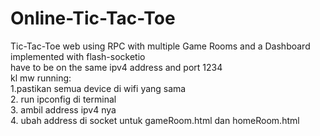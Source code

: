 # Online-Tic-Tac-Toe
Tic-Tac-Toe web using RPC with multiple Game Rooms and a Dashboard<br>
implemented with flash-socketio<br>
have to be on the same ipv4 address and port 1234<br>
kl mw running:<br>
1.pastikan semua device di wifi yang sama<br>
2. run ipconfig di terminal<br>
3. ambil address ipv4 nya<br>
4. ubah address di socket untuk gameRoom.html dan homeRoom.html<br>
